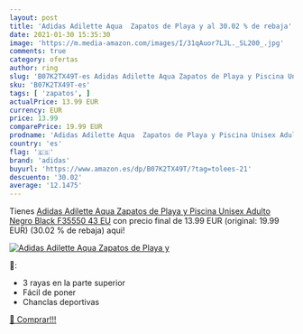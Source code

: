 ```yaml
---
layout: post
title: 'Adidas Adilette Aqua  Zapatos de Playa y al 30.02 % de rebaja'
date: 2021-01-30 15:35:30
image: 'https://m.media-amazon.com/images/I/31qAuor7LJL._SL200_.jpg'
comments: true
category: ofertas
author: ring
slug: 'B07K2TX49T-es Adidas Adilette Aqua Zapatos de Playa y Piscina Unisex...'
sku: 'B07K2TX49T-es'
tags: [ 'zapatos', ]
actualPrice: 13.99 EUR
currency: EUR
price: 13.99
comparePrice: 19.99 EUR
prodname: 'Adidas Adilette Aqua  Zapatos de Playa y Piscina Unisex Adulto  Negro  Black F35550   43 EU'
country: 'es'
flag: '🇪🇸'
brand: 'adidas'
buyurl: 'https://www.amazon.es/dp/B07K2TX49T/?tag=tolees-21'
descuento: '30.02'
average: '12.1475'
---
```


Tienes [Adidas Adilette Aqua  Zapatos de Playa y Piscina Unisex Adulto  Negro  Black F35550   43 EU](https://www.amazon.es/dp/B07K2TX49T/?tag=tolees-21) con precio final de  13.99 EUR (original: 19.99 EUR) (30.02 %  de rebaja) aqui!

[![Adidas Adilette Aqua  Zapatos de Playa y](https://m.media-amazon.com/images/I/31qAuor7LJL._SL200_.jpg)](https://www.amazon.es/dp/B07K2TX49T/?tag=tolees-21)

🔎:

- 3 rayas en la parte superior
- Fácil de poner
- Chanclas deportivas

[🛒 Comprar!!!](https://www.amazon.es/dp/B07K2TX49T/?tag=tolees-21)
